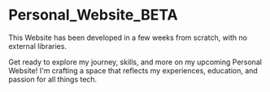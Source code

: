 # Personal_Website_BETA

This Website has been developed in a few weeks from scratch, with no external libraries.

Get ready to explore my journey, skills, and more on my upcoming Personal Website! I'm crafting a space that reflects my experiences, education, and passion for all things tech.
